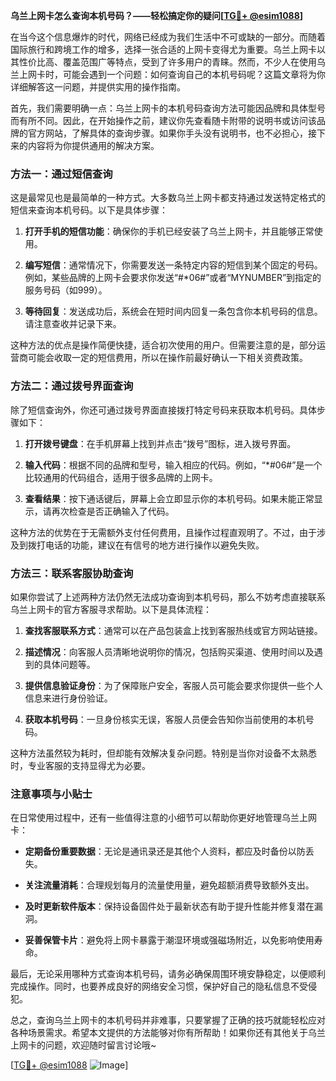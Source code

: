**乌兰上网卡怎么查询本机号码？——轻松搞定你的疑问[[TG💪+ @esim1088](https://t.me/s/esim1088)]**

在当今这个信息爆炸的时代，网络已经成为我们生活中不可或缺的一部分。而随着国际旅行和跨境工作的增多，选择一张合适的上网卡变得尤为重要。乌兰上网卡以其性价比高、覆盖范围广等特点，受到了许多用户的青睐。然而，不少人在使用乌兰上网卡时，可能会遇到一个问题：如何查询自己的本机号码呢？这篇文章将为你详细解答这一问题，并提供实用的操作指南。

首先，我们需要明确一点：乌兰上网卡的本机号码查询方法可能因品牌和具体型号而有所不同。因此，在开始操作之前，建议你先查看随卡附带的说明书或访问该品牌的官方网站，了解具体的查询步骤。如果你手头没有说明书，也不必担心，接下来的内容将为你提供通用的解决方案。

### 方法一：通过短信查询

这是最常见也是最简单的一种方式。大多数乌兰上网卡都支持通过发送特定格式的短信来查询本机号码。以下是具体步骤：

1. **打开手机的短信功能**：确保你的手机已经安装了乌兰上网卡，并且能够正常使用。
   
2. **编写短信**：通常情况下，你需要发送一条特定内容的短信到某个固定的号码。例如，某些品牌的上网卡会要求你发送“#*06#”或者“MYNUMBER”到指定的服务号码（如999）。

3. **等待回复**：发送成功后，系统会在短时间内回复一条包含你本机号码的信息。请注意查收并记录下来。

这种方法的优点是操作简便快捷，适合初次使用的用户。但需要注意的是，部分运营商可能会收取一定的短信费用，所以在操作前最好确认一下相关资费政策。

### 方法二：通过拨号界面查询

除了短信查询外，你还可通过拨号界面直接拨打特定号码来获取本机号码。具体步骤如下：

1. **打开拨号键盘**：在手机屏幕上找到并点击“拨号”图标，进入拨号界面。

2. **输入代码**：根据不同的品牌和型号，输入相应的代码。例如，“*#06#”是一个比较通用的代码组合，适用于很多品牌的上网卡。

3. **查看结果**：按下通话键后，屏幕上会立即显示你的本机号码。如果未能正常显示，请再次检查是否正确输入了代码。

这种方法的优势在于无需额外支付任何费用，且操作过程直观明了。不过，由于涉及到拨打电话的功能，建议在有信号的地方进行操作以避免失败。

### 方法三：联系客服协助查询

如果你尝试了上述两种方法仍然无法成功查询到本机号码，那么不妨考虑直接联系乌兰上网卡的官方客服寻求帮助。以下是具体流程：

1. **查找客服联系方式**：通常可以在产品包装盒上找到客服热线或官方网站链接。

2. **描述情况**：向客服人员清晰地说明你的情况，包括购买渠道、使用时间以及遇到的具体问题等。

3. **提供信息验证身份**：为了保障账户安全，客服人员可能会要求你提供一些个人信息来进行身份验证。

4. **获取本机号码**：一旦身份核实无误，客服人员便会告知你当前使用的本机号码。

这种方法虽然较为耗时，但却能有效解决复杂问题。特别是当你对设备不太熟悉时，专业客服的支持显得尤为必要。

### 注意事项与小贴士

在日常使用过程中，还有一些值得注意的小细节可以帮助你更好地管理乌兰上网卡：

- **定期备份重要数据**：无论是通讯录还是其他个人资料，都应及时备份以防丢失。
  
- **关注流量消耗**：合理规划每月的流量使用量，避免超额消费导致额外支出。

- **及时更新软件版本**：保持设备固件处于最新状态有助于提升性能并修复潜在漏洞。

- **妥善保管卡片**：避免将上网卡暴露于潮湿环境或强磁场附近，以免影响使用寿命。

最后，无论采用哪种方式查询本机号码，请务必确保周围环境安静稳定，以便顺利完成操作。同时，也要养成良好的网络安全习惯，保护好自己的隐私信息不受侵犯。

总之，查询乌兰上网卡的本机号码并非难事，只要掌握了正确的技巧就能轻松应对各种场景需求。希望本文提供的方法能够对你有所帮助！如果你还有其他关于乌兰上网卡的问题，欢迎随时留言讨论哦~ 

[[TG💪+ @esim1088](https://t.me/s/esim1088) ![Image](https://i.postimg.cc/4NQfJmqS/Snipaste-2025-05-13-00-14-12.png)]